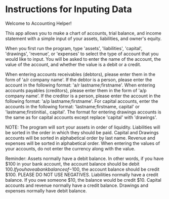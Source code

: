 # Instructions for Inputing Data
Welcome to Accounting Helper!

This app allows you to make a chart of accounts, trial balance, and income statement with a simple input of your assets, liabilities, and owner's equity.

When you first run the program, type 'assets', 'liabilities', 'capital', 'drawings', 'revenue', or 'expenses' to select the type of account that you would like to input. You will be asked to enter the name of the account, the value of the account, and whether the value is a debit or a credit.

When entering accounts receivables (debtors), please enter them in the form of 'a/r company name'. If the debtor is a person, please enter the account in the following format: 'a/r lastname;firstname'. When entering accounts payables (creditors), please enter them in the form of 'a/p company name'. If the creditor is a person, please enter the account in the following format: 'a/p lastname;firstname'. For capital accounts, enter the accounts in the following format: 'lastname;firstname, capital' or 'lastname;firstinitial., capital'. The format for entering drawings accounts is the same as for capital accounts except replace 'capital' with 'drawings'.

NOTE: The program will sort your assets in order of liquidity. Liabilities will be sorted in the order in which they should be paid. Capital and Drawings accounts will be sorted in alphabetical order by last name. Revenue and expenses will be sorted in alphabetical order. When entering the values of your accounts, do not enter the currency along with the value.

Reminder: Assets normally have a debit balance. In other words, if you have $100 in your bank account, the account balance should be debit $100. If you have a bank balance of -$100, the account balance should be credit $100. PLEASE DO NOT USE NEGATIVES. Liabilities normally have a credit balance. If you owe someone $10, the balance would be credit $10. Capital accounts and revenue normally have a credit balance. Drawings and expenses normally have debit balance.
